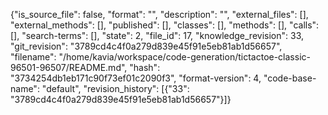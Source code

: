 {"is_source_file": false, "format": "", "description": "", "external_files": [], "external_methods": [], "published": [], "classes": [], "methods": [], "calls": [], "search-terms": [], "state": 2, "file_id": 17, "knowledge_revision": 33, "git_revision": "3789cd4c4f0a279d839e45f91e5eb81ab1d56657", "filename": "/home/kavia/workspace/code-generation/tictactoe-classic-96501-96507/README.md", "hash": "3734254db1eb171c90f73ef01c2090f3", "format-version": 4, "code-base-name": "default", "revision_history": [{"33": "3789cd4c4f0a279d839e45f91e5eb81ab1d56657"}]}